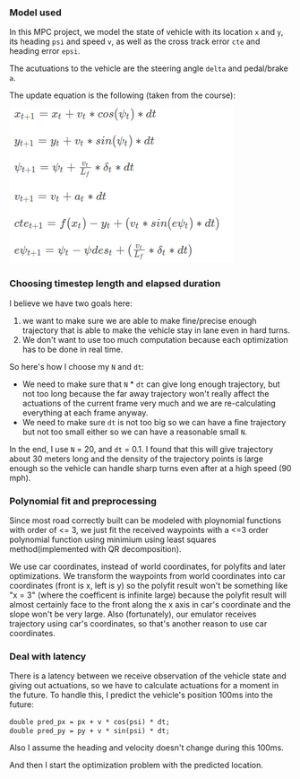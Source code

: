### Model used

In this MPC project, we model the state of vehicle with its location `x` and `y`, its heading `psi` and speed `v`, as well as the cross track error `cte` and heading error `epsi`.

The acutuations to the vehicle are the steering angle `delta` and pedal/brake `a`.

The update equation is the following (taken from the course):

![alt text](Equations.png "Equations")

### Choosing timestep length and elapsed duration

I believe we have two goals here:

1. we want to make sure we are able to make fine/precise enough trajectory that is able to make the vehicle stay in lane even in hard turns. 
2. We don't want to use too much computation because each optimization has to be done in real time.

So here's how I choose my `N` and `dt`:

- We need to make sure that `N` * `dt` can give long enough trajectory, but not too long because the far away trajectory won't really affect the actuations of the current frame very much and we are re-calculating everything at each frame anyway.
- We need to make sure `dt` is not too big so we can have a fine trajectory but not too small either so we can have a reasonable small `N`.

In the end, I use `N` = 20, and `dt` = 0.1. I found that this will give trajectory about 30 meters long and the density of the trajectory points is large enough so the vehicle can handle sharp turns even after at a high speed (90 mph).

### Polynomial fit and preprocessing
Since most road correctly built can be modeled with ploynomial functions with order of <= 3, we just fit the received waypoints with a <=3 order polynomial function using minimium using least squares method(implemented with QR decomposition).

We use car coordinates, instead of world coordinates, for polyfits and later optimizations. We transform the waypoints from world coordinates into car coordinates (front is x, left is y) so the polyfit result won't be something like "x = 3" (where the coefficent is infinite large) because the polyfit result will almost certainly face to the front along the x axis in car's coordinate and the slope won't be very large. Also (fortunately), our emulator receives trajectory using car's coordinates, so that's another reason to use car coordinates.

### Deal with latency

There is a latency between we receive observation of the vehicle state and giving out actuations, so we have to calculate actuations for a moment in the future. To handle this, I predict the vehicle's position 100ms into the future:

```
double pred_px = px + v * cos(psi) * dt;
double pred_py = py + v * sin(psi) * dt;
```

Also I assume the heading and velocity doesn't change during this 100ms.

And then I start the optimization problem with the predicted location.